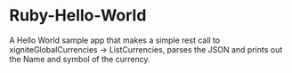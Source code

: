 Ruby-Hello-World
================

A Hello World sample app that makes a simple rest call to xigniteGlobalCurrencies -> ListCurrencies, parses the JSON and prints out the Name and symbol of the currency.

